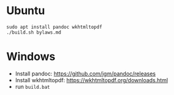 # Ubuntu
```
sudo apt install pandoc wkhtmltopdf
./build.sh bylaws.md
```

# Windows
- Install pandoc: https://github.com/jgm/pandoc/releases
- Install wkhtmltopdf: https://wkhtmltopdf.org/downloads.html
- run `build.bat`
